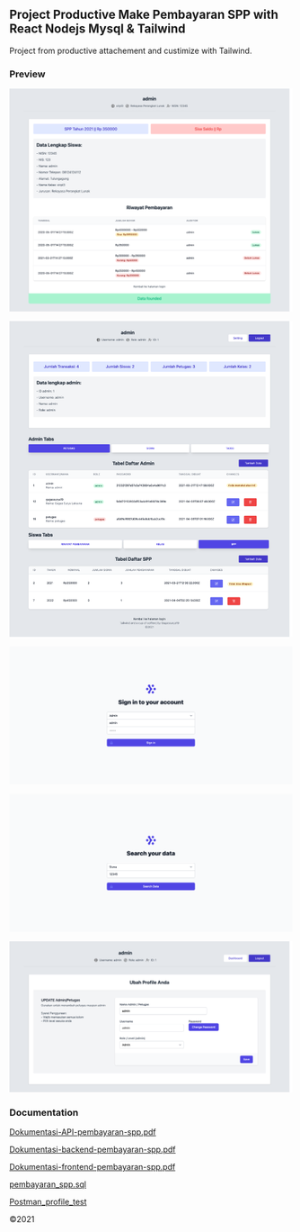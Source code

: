 ## Project Productive Make Pembayaran SPP with React Nodejs Mysql & Tailwind

Project from productive attachement and custimize with Tailwind.

### Preview
  
![image1](https://github.com/gagassurya19/project-react-pembayaran-spp/blob/fixed/Docs/img/dashboard-siswa.png)  

![image2](https://github.com/gagassurya19/project-react-pembayaran-spp/blob/fixed/Docs/img/dashboard.png)

![image3](https://github.com/gagassurya19/project-react-pembayaran-spp/blob/fixed/Docs/img/login-admin.png)

![image4](https://github.com/gagassurya19/project-react-pembayaran-spp/blob/fixed/Docs/img/search-siswa.png)

![image5](https://github.com/gagassurya19/project-react-pembayaran-spp/blob/fixed/Docs/img/setting.png)

### Documentation
[Dokumentasi-API-pembayaran-spp.pdf](https://github.com/gagassurya19/project-react-pembayaran-spp/blob/fixed/Docs/Dokumentasi-API-pembayaran-spp.pdf)

[Dokumentasi-backend-pembayaran-spp.pdf](https://github.com/gagassurya19/project-react-pembayaran-spp/blob/fixed/Docs/Dokumentasi-backend-pembayaran-spp.pdf)

[Dokumentasi-frontend-pembayaran-spp.pdf](https://github.com/gagassurya19/project-react-pembayaran-spp/blob/fixed/Docs/Dokumentasi-frontend-pembayaran-spp.pdf)

[pembayaran_spp.sql](https://github.com/gagassurya19/project-react-pembayaran-spp/blob/fixed/Docs/pembayaran_spp.sql)

[Postman_profile_test](https://github.com/gagassurya19/project-react-pembayaran-spp/blob/fixed/Docs/pembayaran_spp.postman_collection.json)

©2021
